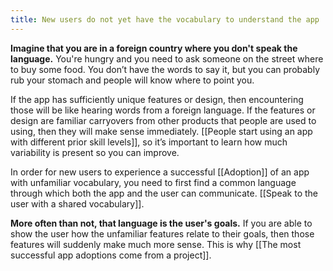 ```yaml
---
title: New users do not yet have the vocabulary to understand the app
---
```

**Imagine that you are in a foreign country where you don't speak the language.** You're hungry and you need to ask someone on the street where to buy some food. You don’t have the words to say it, but you can probably rub your stomach and people will know where to point you.

If the app has sufficiently unique features or design, then encountering those will be like hearing words from a foreign language. If the features or design are familiar carryovers from other products that people are used to using, then they will make sense immediately. [[People start using an app with different prior skill levels]], so it’s important to learn how much variability is present so you can improve.

In order for new users to experience a successful [[Adoption]] of an app with unfamiliar vocabulary, you need to first find a common language through which both the app and the user can communicate. [[Speak to the user with a shared vocabulary]].

**More often than not, that language is the user's goals.** If you are able to show the user how the unfamiliar features relate to their goals, then those features will suddenly make much more sense. This is why [[The most successful app adoptions come from a project]].